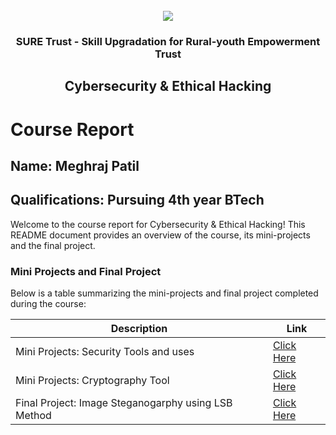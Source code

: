 <!-- PROJECT LOGO -->
<br />

<div align="center">
   <img src='https://user-images.githubusercontent.com/73131499/166115643-d3187f47-d38f-41b2-ae42-5ecbbc60de14.png' />


<h3 align="center">SURE Trust - Skill Upgradation for Rural-youth Empowerment Trust</h3>
  <h2>Cybersecurity & Ethical Hacking</h2>
</div>

# Course Report

## Name: Meghraj Patil

## Qualifications: Pursuing 4th year BTech

Welcome to the course report for Cybersecurity & Ethical Hacking! This README document provides an overview of the course, its mini-projects and the final project.

### Mini Projects and Final Project

Below is a table summarizing the mini-projects and final project completed during the course:

| Description                               | Link                                    |
|-------------------------------------------|-----------------------------------------|
| Mini Projects: Security Tools and uses           | [Click Here](https://github.com/sure-trust/G6_CS/tree/main/Mini%20Projects/Amit%20Raj/5%20Security%20Tools)|
| Mini Projects: Cryptography Tool          | [Click Here](https://github.com/sure-trust/G6_CS/tree/main/Mini%20Projects/Meghraj/Mini%20project%202)|
| Final Project: Image Steganogarphy using LSB Method   | [Click Here](https://github.com/sure-trust/G6_CS/tree/main/Final%20Capstone%20Project/Meghraj)|
